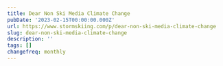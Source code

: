 ```yaml
---
title: Dear Non Ski Media Climate Change
pubDate: '2023-02-15T00:00:00.000Z'
url: https://www.stormskiing.com/p/dear-non-ski-media-climate-change
slug: dear-non-ski-media-climate-change
description: ''
tags: []
changefreq: monthly
---
```


<!-- Add post content below -->
